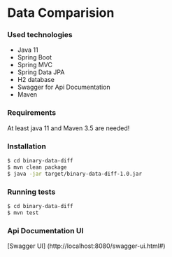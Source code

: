 # Data Comparision

### Used technologies
* Java 11
* Spring Boot
* Spring MVC
* Spring Data JPA
* H2 database
* Swagger for Api Documentation
* Maven

### Requirements 

At least java 11 and Maven 3.5 are needed!

### Installation 

```sh
$ cd binary-data-diff
$ mvn clean package
$ java -jar target/binary-data-diff-1.0.jar 
```

### Running tests

```sh
$ cd binary-data-diff
$ mvn test
```

### Api Documentation UI

[Swagger UI] (http://localhost:8080/swagger-ui.html#)
